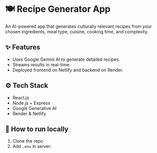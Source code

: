 # 🍽️ Recipe Generator App

An AI-powered app that generates culturally relevant recipes from your chosen ingredients, meal type, cuisine, cooking time, and complexity.

## ✨ Features
- Uses Google Gemini AI to generate detailed recipes.
- Streams results in real-time.
- Deployed frontend on Netlify and backend on Render.

## ⚙️ Tech Stack
- React.js
- Node.js + Express
- Google Generative AI
- Render & Netlify

## 🚀 How to run locally
1. Clone the repo
2. Add `.env` in server:
